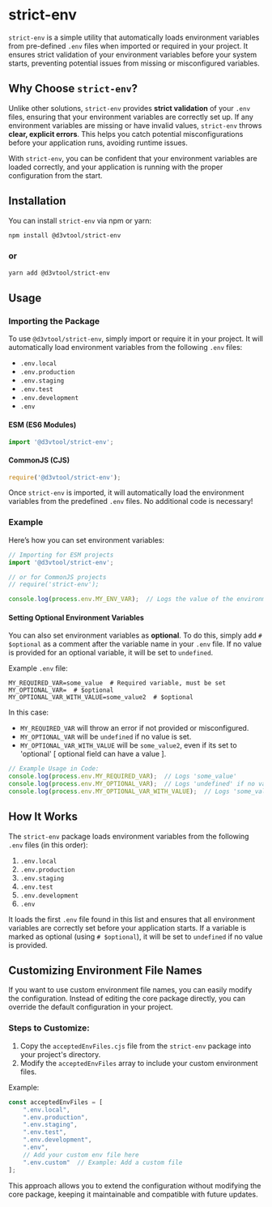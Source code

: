 # strict-env

`strict-env` is a simple utility that automatically loads environment variables from pre-defined `.env` files when imported or required in your project. It ensures strict validation of your environment variables before your system starts, preventing potential issues from missing or misconfigured variables.

## Why Choose `strict-env`?

Unlike other solutions, `strict-env` provides **strict validation** of your `.env` files, ensuring that your environment variables are correctly set up. If any environment variables are missing or have invalid values, `strict-env` throws **clear, explicit errors**. This helps you catch potential misconfigurations before your application runs, avoiding runtime issues.

With `strict-env`, you can be confident that your environment variables are loaded correctly, and your application is running with the proper configuration from the start.

## Installation

You can install `strict-env` via npm or yarn:

```bash
npm install @d3vtool/strict-env
```
### or
```bash
yarn add @d3vtool/strict-env
```

## Usage

### Importing the Package

To use `@d3vtool/strict-env`, simply import or require it in your project. It will automatically load environment variables from the following `.env` files:

- `.env.local`
- `.env.production`
- `.env.staging`
- `.env.test`
- `.env.development`
- `.env`

#### ESM (ES6 Modules)

```javascript
import '@d3vtool/strict-env';
```

#### CommonJS (CJS)

```javascript
require('@d3vtool/strict-env');
```

Once `strict-env` is imported, it will automatically load the environment variables from the predefined `.env` files. No additional code is necessary!

### Example

Here’s how you can set environment variables:

```javascript
// Importing for ESM projects
import '@d3vtool/strict-env';

// or for CommonJS projects
// require('strict-env');

console.log(process.env.MY_ENV_VAR);  // Logs the value of the environment variable
```

#### Setting Optional Environment Variables

You can also set environment variables as **optional**. To do this, simply add `# $optional` as a comment after the variable name in your `.env` file. If no value is provided for an optional variable, it will be set to `undefined`.

Example `.env` file:

```env
MY_REQUIRED_VAR=some_value  # Required variable, must be set
MY_OPTIONAL_VAR=  # $optional
MY_OPTIONAL_VAR_WITH_VALUE=some_value2  # $optional
```

In this case:
- `MY_REQUIRED_VAR` will throw an error if not provided or misconfigured.
- `MY_OPTIONAL_VAR` will be `undefined` if no value is set.
- `MY_OPTIONAL_VAR_WITH_VALUE` will be `some_value2`, even if its set to 'optional' [ optional field can have a value ].

```javascript
// Example Usage in Code:
console.log(process.env.MY_REQUIRED_VAR);  // Logs 'some_value'
console.log(process.env.MY_OPTIONAL_VAR);  // Logs 'undefined' if no value is provided
console.log(process.env.MY_OPTIONAL_VAR_WITH_VALUE);  // Logs 'some_value2' even if its set to 'optional'
```

## How It Works

The `strict-env` package loads environment variables from the following `.env` files (in this order):

1. `.env.local`
2. `.env.production`
3. `.env.staging`
4. `.env.test`
5. `.env.development`
6. `.env`

It loads the first `.env` file found in this list and ensures that all environment variables are correctly set before your application starts. If a variable is marked as optional (using `# $optional`), it will be set to `undefined` if no value is provided.

## Customizing Environment File Names

If you want to use custom environment file names, you can easily modify the configuration. Instead of editing the core package directly, you can override the default configuration in your project.

### Steps to Customize:

1. Copy the `acceptedEnvFiles.cjs` file from the `strict-env` package into your project's directory.
2. Modify the `acceptedEnvFiles` array to include your custom environment files.

Example:

```javascript
const acceptedEnvFiles = [
    ".env.local",
    ".env.production",
    ".env.staging",
    ".env.test",
    ".env.development",
    ".env", 
    // Add your custom env file here
    ".env.custom"  // Example: Add a custom file
];
```

This approach allows you to extend the configuration without modifying the core package, keeping it maintainable and compatible with future updates.